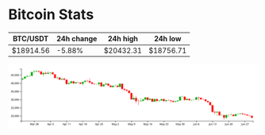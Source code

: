 # Bitcoin Stats

BTC/USDT|24h change|24h high|24h low|
|---|---|---|---|
|$18914.56|-5.88%|$20432.31|$18756.71|

<img src="./chart.svg">
